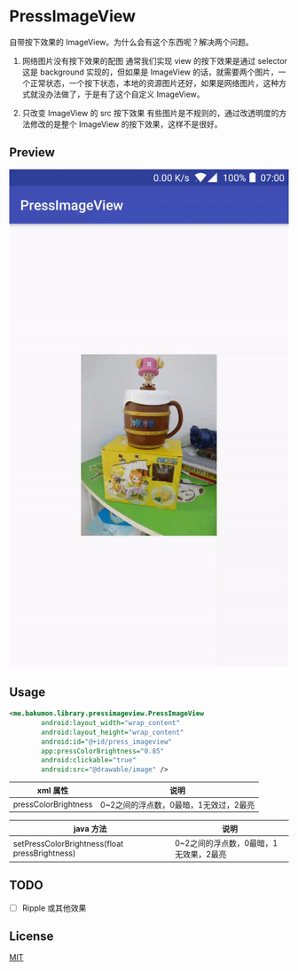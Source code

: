# PressImageView

自带按下效果的 ImageView。为什么会有这个东西呢？解决两个问题。
1. 网络图片没有按下效果的配图
通常我们实现 view 的按下效果是通过 selector 这是 background 实现的，但如果是 ImageView 的话，就需要两个图片，一个正常状态，一个按下状态，本地的资源图片还好，如果是网络图片，这种方式就没办法做了，于是有了这个自定义 ImageView。

2. 只改变 ImageView 的 src 按下效果
有些图片是不规则的，通过改透明度的方法修改的是整个 ImageView 的按下效果，这样不是很好。

## Preview

![](https://github.com/Bakumon/PressImageView/raw/master/art/PressImageView.gif)

## Usage

```xml
<me.bakumon.library.pressimageview.PressImageView
        android:layout_width="wrap_content"
        android:layout_height="wrap_content"
        android:id="@+id/press_imageview"
        app:pressColorBrightness="0.85"
        android:clickable="true"
        android:src="@drawable/image" />
```

|xml 属性|说明|
|--|--|
|pressColorBrightness|0~2之间的浮点数，0最暗，1无效过，2最亮|

|java 方法|说明|
|--|--|
|setPressColorBrightness(float pressBrightness)|0~2之间的浮点数，0最暗，1无效果，2最亮|

## TODO

- [ ] Ripple 或其他效果

## License

[MIT](https://github.com/Bakumon/PressImageView/blob/master/LICENSE)